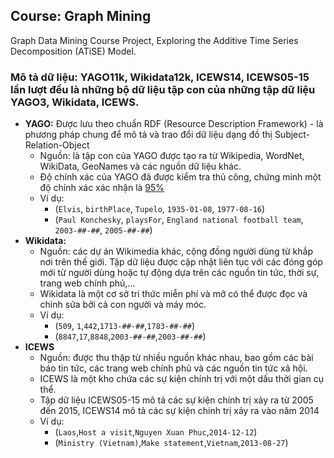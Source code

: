 ## Course: Graph Mining

Graph Data Mining Course Project, Exploring the  Additive Time Series Decomposition (ATiSE) Model.

### Mô tả dữ liệu: YAGO11k, Wikidata12k, ICEWS14, ICEWS05-15 lần lượt đều là những bộ dữ liệu tập con của những tập dữ liệu YAGO3, Wikidata, ICEWS.

- **YAGO:** Được lưu theo chuẩn RDF (Resource Description Framework) - là phương pháp chung để mô tả và trao đổi dữ liệu dạng đồ thị Subject-Relation-Object
    - Nguồn: là tập con của YAGO được tạo ra từ Wikipedia, WordNet, WikiData, GeoNames và các nguồn dữ liệu khác.
    - Độ chính xác của YAGO đã được kiểm tra thủ công, chứng minh một độ chính xác xác nhận là [95%](https://www.mpi-inf.mpg.de/departments/databases-and-information-systems/research/yago-naga/yago)
    - Ví dụ:
        - (`Elvis`, `birthPlace`, `Tupelo`, `1935-01-08`, `1977-08-16`)
        - (`Paul Konchesky`, `playsFor`, `England national football team`, `2003-##-##`, `2005-##-##`)
- **Wikidata:**
    - Nguồn: các dự án Wikimedia khác, cộng đồng người dùng từ khắp nơi trên thế giới. Tập dữ liệu được cập nhật liên tục với các đóng góp mới từ người dùng hoặc tự động dựa trên các nguồn tin tức, thời sự, trang web chính phủ,...
    - Wikidata là một cơ sở tri thức miễn phí và mở có thể được đọc và chỉnh sửa bởi cả con người và máy móc.
    - Ví dụ:
        - (`509`, `1`,`442`,`1713-##-##`,`1783-##-##`)
        - (`8847`,`17`,`8848`,`2003-##-##`,`2003-##-##`)
- **ICEWS**
    - Nguồn: được thu thập từ nhiều nguồn khác nhau, bao gồm các bài báo tin tức, các trang web chính phủ và các nguồn tin tức xã hội.
    - ICEWS là một kho chứa các sự kiện chính trị với một dấu thời gian cụ thể.
    - Tập dữ liệu ICEWS05-15 mô tả các sự kiện chính trị xảy ra từ 2005 đến 2015, ICEWS14 mô tả các sự kiện chính trị xảy ra vào năm 2014
    - Ví dụ:
        - (`Laos`,`Host a visit`,`Nguyen Xuan Phuc`,`2014-12-12`)
        - (`Ministry (Vietnam)`,`Make statement`,`Vietnam`,`2013-08-27`)
